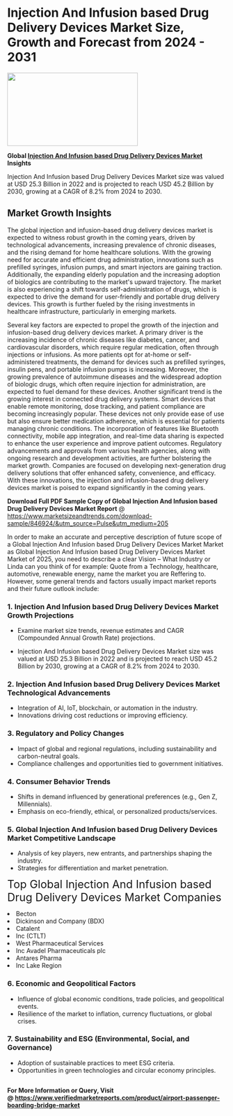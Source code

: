 <H1>Injection And Infusion based Drug Delivery Devices Market Size, Growth and Forecast from 2024 - 2031</H1><img class="aligncenter size-medium wp-image-584254" src="https://thirdeyenews.in/wp-content/uploads/2024/09/Global-Market-Research-300x168.jpeg" alt="" width="300" height="168" /><p><strong>Global&nbsp;<a href="https://www.marketsizeandtrends.com/download-sample/846924/&amp;utm_source=Pulse&amp;utm_medium=205">Injection And Infusion based Drug Delivery Devices Market</a> Insights</strong></p><p>Injection And Infusion based Drug Delivery Devices Market size was valued at USD 25.3 Billion in 2022 and is projected to reach USD 45.2 Billion by 2030, growing at a CAGR of 8.2% from 2024 to 2030.</p><p><h2>Market Growth Insights</h2> <p>The global injection and infusion-based drug delivery devices market is expected to witness robust growth in the coming years, driven by technological advancements, increasing prevalence of chronic diseases, and the rising demand for home healthcare solutions. With the growing need for accurate and efficient drug administration, innovations such as prefilled syringes, infusion pumps, and smart injectors are gaining traction. Additionally, the expanding elderly population and the increasing adoption of biologics are contributing to the market's upward trajectory. The market is also experiencing a shift towards self-administration of drugs, which is expected to drive the demand for user-friendly and portable drug delivery devices. This growth is further fueled by the rising investments in healthcare infrastructure, particularly in emerging markets. </p> <p>Several key factors are expected to propel the growth of the injection and infusion-based drug delivery devices market. A primary driver is the increasing incidence of chronic diseases like diabetes, cancer, and cardiovascular disorders, which require regular medication, often through injections or infusions. As more patients opt for at-home or self-administered treatments, the demand for devices such as prefilled syringes, insulin pens, and portable infusion pumps is increasing. Moreover, the growing prevalence of autoimmune diseases and the widespread adoption of biologic drugs, which often require injection for administration, are expected to fuel demand for these devices. Another significant trend is the growing interest in connected drug delivery systems. Smart devices that enable remote monitoring, dose tracking, and patient compliance are becoming increasingly popular. These devices not only provide ease of use but also ensure better medication adherence, which is essential for patients managing chronic conditions. The incorporation of features like Bluetooth connectivity, mobile app integration, and real-time data sharing is expected to enhance the user experience and improve patient outcomes. Regulatory advancements and approvals from various health agencies, along with ongoing research and development activities, are further bolstering the market growth. Companies are focused on developing next-generation drug delivery solutions that offer enhanced safety, convenience, and efficacy. With these innovations, the injection and infusion-based drug delivery devices market is poised to expand significantly in the coming years. </p><p><span class=""><strong>Download Full PDF Sample Copy of Global Injection And Infusion based Drug Delivery Devices Market Report</strong> @ <a href="https://www.marketsizeandtrends.com/download-sample/846924/&amp;utm_source=Pulse&amp;utm_medium=205" target="_blank">https://www.marketsizeandtrends.com/download-sample/846924/&amp;utm_source=Pulse&amp;utm_medium=205</a></span></p><p>In order to make an accurate and perceptive description of future scope of a Global&nbsp;Injection And Infusion based Drug Delivery Devices Market Market as Global&nbsp;Injection And Infusion based Drug Delivery Devices Market Market of 2025, you need to describe a clear Vision &ndash; What Industry or Linda can you think of for example: Quote from a Technology, healthcare, automotive, renewable energy, name the market you are Reffering to. However, some general trends and factors usually impact market reports and their future outlook include:</p><h3>1.&nbsp;<strong>Injection And Infusion based Drug Delivery Devices Market Growth Projections</strong></h3><ul><li>Examine market size trends, revenue estimates and CAGR (Compounded Annual Growth Rate) projections.</li><li><p>Injection And Infusion based Drug Delivery Devices Market size was valued at USD 25.3 Billion in 2022 and is projected to reach USD 45.2 Billion by 2030, growing at a CAGR of 8.2% from 2024 to 2030.</p></li></ul><h3>2.&nbsp;<strong>Injection And Infusion based Drug Delivery Devices Market Technological Advancements</strong></h3><ul><li>Integration of AI, IoT, blockchain, or automation in the industry.</li><li>Innovations driving cost reductions or improving efficiency.</li></ul><h3>3.&nbsp;<strong>Regulatory and Policy Changes</strong></h3><ul><li>Impact of global and regional regulations, including sustainability and carbon-neutral goals.</li><li>Compliance challenges and opportunities tied to government initiatives.</li></ul><h3>4.&nbsp;<strong>Consumer Behavior Trends</strong></h3><ul><li>Shifts in demand influenced by generational preferences (e.g., Gen Z, Millennials).</li><li>Emphasis on eco-friendly, ethical, or personalized products/services.</li></ul><h3>5.&nbsp;<strong>Global Injection And Infusion based Drug Delivery Devices Market Competitive Landscape</strong></h3><ul><li>Analysis of key players, new entrants, and partnerships shaping the industry.</li><li>Strategies for differentiation and market penetration.</li></ul><p data-pm-slice="1 1 []"><span style="color: inherit; font-family: inherit; font-size: 25px;">Top Global Injection And Infusion based Drug Delivery Devices Market Companies</span></p><div class="" data-test-id=""><p><li>Becton</li><li> Dickinson and Company (BDX)</li><li> Catalent</li><li> Inc (CTLT)</li><li> West Pharmaceutical Services</li><li> Inc Avadel Pharmaceuticals plc</li><li> Antares Pharma</li><li> Inc Lake Region</li></p></div><h3>6.&nbsp;<strong>Economic and Geopolitical Factors</strong></h3><ul><li>Influence of global economic conditions, trade policies, and geopolitical events.</li><li>Resilience of the market to inflation, currency fluctuations, or global crises.</li></ul><h3>7.&nbsp;<strong>Sustainability and ESG (Environmental, Social, and Governance)</strong></h3><ul><li>Adoption of sustainable practices to meet ESG criteria.</li><li>Opportunities in green technologies and circular economy principles.</li></ul><h2><strong style="font-size: 14px;">For More Information or Query, Visit @&nbsp;</strong><a style="background-color: #ffffff; font-size: 14px;" href="https://www.marketsizeandtrends.com/report/injection-and-infusion-based-drug-delivery-devices-market/" target="_blank">https://www.verifiedmarketreports.com/product/airport-passenger-boarding-bridge-market</a></h2>
